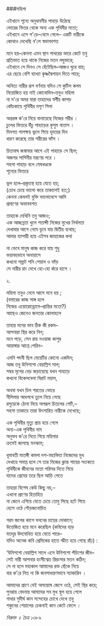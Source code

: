 ###মহিলা

এইখানে শূন্যে অনুধাবনীয় পাহাড় উঠেছে  
ভোরের ভিতর থেকে অন্য এক পৃথিবীর মতো;  
‌এইখানে এসে প'ড়ে–থেমে গেলে– একটি নারীকে  
কোথাও দেখেছি ব'লে স্বভাববশত  

মনে হয়–কেননা এমন স্থান পাথরের ভারে কেটে তবু  
প্রতিভাত হয়ে থাকে নিজের মতন লঘুভারে;  
এইখানে সে দিনও সে হেঁটেছিল–আজও ঘুরে যায়;  
এর ছেয়ে বেশি ব্যাখ্যা কৃষ্ণদ্বৈপায়ন দিতে পারে;  

অনিত্য নারীর রূপ বর্ণনায় যদিও সে কুটিল কলম  
নিয়োজিত হয় নাই কোনোদিন–তবুও মহিলা  
না ম'রে অমর যারা তাহাদের স্বর্গীয় কাপড়  
কোঁচকায়ে পৃথিবীর মসৃণ গিলা  

অন্তরঙ্গ ক'রে নিয়ে বানায়েছে নিজের শরীর ।  
চুলের ভিতরে উঁচু পাহাড়ের কুসুম বাতাস ।  
দিনগত পাপক্ষয় ভুলে গিয়ে হৃদয়ের দিন  
ধারণ করেছে তার শরীরের ফাঁস ।  

চিতাবাঘ জন্মাবার আগে এই পাহাড়ে সে ছিল;  
অজগর সাপিনীর মরণের পরে ।  
সহসা পাহাড় বলে মেঘখণ্ডকে  
শূন্যের ভিতরে  

‌ভুল হলে–প্রকৃতস্থ হয়ে যেতে হয়;  
(চোখ চেয়ে ভালো করে তাকালেই হত;)  
কেননা কেবলই যুক্তি ভালোবেসে আমি  
প্রমাণের অভাববশত  

তাহাকে দেখিনি তবু আজও;  
এক আচ্ছন্নতা খুলে শতাব্দী নিজের মুখের নির্থলতা  
দেখাবার আগে নেমে ডুবে যায় দ্বিতীয় ব্যথায়;  
আদার ব্যাপারী হয়ে এইসব জাহাজের কথা   

না ভেবে মানুষ কাজ করে যায় শুধু  
ভয়াবহভাবে অনায়াসে  
কখনো সম্রাট শনি শেয়াল ও ভাঁড়  
সে নারীর রাং দেখে হো-হো ক̓রে হাসে ।  



২.

মহিলা তবুও নেমে আসে মনে হয় ;  
(বমারের কাজ সাঙ্গ হলে  
নিজের এয়োরোড্রোমে–প্রান্তির মতো?)  
আছেও জেনেও জনতার কোলাহলে  

তাহার মনের ভাব ঠিক কী রকম–  
আপনারা স্থির করে নিন;  
মনে পড়ে, সেন রায় নওয়াজ কাপুর  
আয়াঙ্গার আপ্তে পেরিন–  

এমনি পদবী ছিল মেয়েটির কোনো একদিন;  
আজ তবু উনিশশো বেয়াল্লিশ সাল;  
সম্বর মৃগের বেড় জড়ায়েছে যখন পাহাড়ে  
কখনো বিকেলবেলা বিরাট ময়াল,  

অথবা যখন চিল শরতের ভোরে  
নীলিমার আধপথে তুলে নিয়ে গেছে  
রসুয়েকে ঠোনা দিয়ে অপরূপ চিতলের পেটি,–  
সহসা তাকায়ে তারা উৎসারিত নারীকে দেখেছে;  

এক পৃথিবীর মৃত্যু প্রায় হয়ে গেলে  
অন্য-এক পৃথিবীর নাম  
অনুভব ক'রে নিতে গিয়ে মহিলার  
ক্রমেই জাগছে মনস্কাম;  

ধূমাবতী মাতঙ্গী কমলা দশ-মহাবিদ্যা নিজেদের মুখ  
দেখায়ে সমাপ্ত হলে সে তার নিজের ক্লান্ত পায়ের সংকেতে   
পৃথিবীকে জীবনের মতো পরিসর দিতে গিয়ে   
যাদের প্রেমের তরে ছিল আড়ি পেতে  

তাহারা বিশেষ কেউ কিছু নয়,–  
এখনো প্রাণের হিতাহিত  
না জেনে এগিয়ে  যেতে চেয়ে তোবু পিছে হটে গিয়ে  
হেসে ওঠে গৌড়জনোচিত  

গরম জলের কাপে ভবনের চায়ের দোকানে;  
উত্তেজিত হয়ে মনে করেছিল (কবিদের হাড়  
যতদূর উদবোধিত হয়ে যেতে পারে–  
যদিও অনেক কবি প্রেমিকের হাতে স্ফীত হয়ে গেছে রাঁঢ়) :  

‘উনিশশো বেয়াল্লিশ সালে এসে উনিশশো পঁচিশের জীব–  
সেই নারী আপনার হংসীশ্বেত রিরংসার মতন কঠিন;  
সে না হলে মহাকাল আমাদের রক্ত ছেঁকে নিয়ে   
বার ক’রে  নিত না কি জনসাধারণভাবে স্যাকারিন ।  

আমাদের প্রাণে  যেই অসন্তোষ জেগে ওঠে, সেই স্থির করে;  
পুনরায় বেদনায় আমাদের সব মুখ স্থূল হয়ে গেলে  
গাধার সুদীর্ঘ কান সন্দেহের চোখে দেখে তবু  
শকুনের শেয়ালের চেকনাই কান কেটে ফেলে ।  


*নিরুক্ত ॥ চৈত্র ১৩৮৯*
